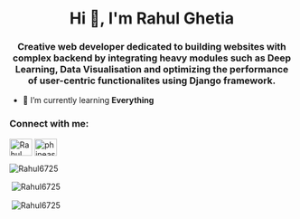 <h1 align="center">Hi 👋, I'm Rahul Ghetia</h1>
<h3 align="center">Creative web developer dedicated to building websites with complex backend by integrating heavy modules such as Deep Learning, Data Visualisation and optimizing the performance of user-centric functionalites using Django framework.</h3>

- 🌱 I’m currently learning **Everything**

<h3 align="left">Connect with me:</h3>
<p align="left">
<a href="https://www.linkedin.com/in/rahul-g-336b2212a/" target="blank"><img align="center" src="https://cdn.jsdelivr.net/npm/simple-icons@3.0.1/icons/linkedin.svg" alt="Rahul Ghetia" height="30" width="40" /></a>
<a href="https://www.instagram.com/phineas_1829/" target="blank"><img align="center" src="https://cdn.jsdelivr.net/npm/simple-icons@3.0.1/icons/instagram.svg" alt="phineas_1829" height="30" width="40" /></a>
</p>
<p>&nbsp;<img align="left" src="https://github-readme-stats.vercel.app/api/top-langs?username=Rahul6725&show_icons=true&locale=en&layout=compact" alt="Rahul6725" /></p>

<p>&nbsp;<img align="center" src="https://github-readme-stats.vercel.app/api?username=Rahul6725&show_icons=true&locale=en" alt="Rahul6725" /></p>

<p>&nbsp;<img align="center" src="https://github-readme-streak-stats.herokuapp.com/?user=Rahul6725&" alt="Rahul6725" /></p>
